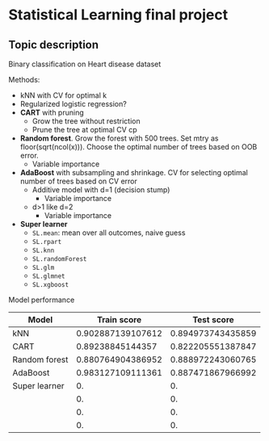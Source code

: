 # Statistical Learning final project

## Topic description

Binary classification on Heart disease dataset

Methods:
- kNN with CV for optimal k
- Regularized logistic regression?
- **CART** with pruning
    - Grow the tree without restriction
    - Prune the tree at optimal CV cp
- **Random forest**. Grow the forest with 500 trees. Set mtry as floor(sqrt(ncol(x))). Choose the optimal number of trees based on OOB error.
    - Variable importance
- **AdaBoost** with subsampling and shrinkage. CV for selecting optimal number of trees based on CV error
    - Additive model with d=1 (decision stump)
        - Variable importance
    - d>1 like d=2
        - Variable importance
- **Super learner**
    - `SL.mean`: mean over all outcomes, naive guess
    - `SL.rpart`
    - `SL.knn`
    - `SL.randomForest`
    - `SL.glm`
    - `SL.glmnet`
    - `SL.xgboost`

Model performance

| Model         | Train score       | Test score        |
|---------------|-------------------|-------------------|
| kNN           | 0.902887139107612 | 0.894973743435859 |
| CART          | 0.89238845144357  | 0.822205551387847 |
| Random forest | 0.880764904386952 | 0.888972243060765 |
| AdaBoost      | 0.983127109111361 | 0.887471867966992 |
| Super learner | 0.                | 0.                |
|               | 0.                | 0.                |
|               | 0.                | 0.                |
|               | 0.                | 0.                |
